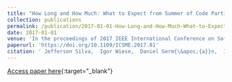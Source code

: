 ```yaml
---
title: "How Long and How Much: What to Expect from Summer of Code Participants?"
collection: publications
permalink: /publication/2017-01-01-How-Long-and-How-Much-What-to-Expect-from-Summer-of-Code-Participants
date: 2017-01-01
venue: 'In the proceedings of 2017 IEEE International Conference on Software Maintenance and Evolution, ICSME 2017, Shanghai, China, September 17-22, 2017'
paperurl: 'https://doi.org/10.1109/ICSME.2017.81'
citation: ' Jefferson Silva,  Igor Wiese,  Daniel Germ{\&apos;{a}}n,  Igor Steinmacher,  Marco Gerosa, &quot;How Long and How Much: What to Expect from Summer of Code Participants?.&quot; In the proceedings of 2017 IEEE International Conference on Software Maintenance and Evolution, ICSME 2017, Shanghai, China, September 17-22, 2017, 2017.'
---
```

[Access paper here](https://doi.org/10.1109/ICSME.2017.81){:target="_blank"}
